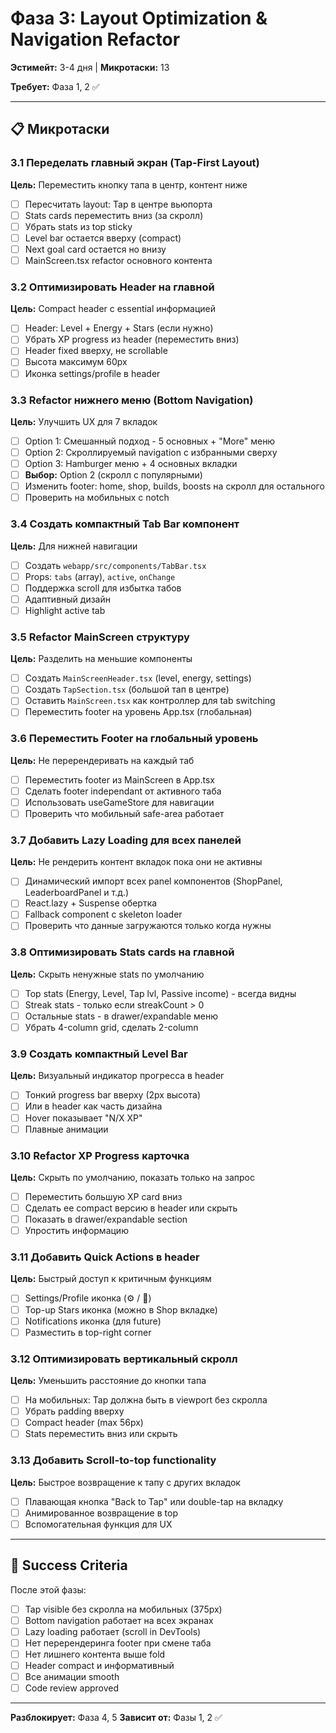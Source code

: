 # Фаза 3: Layout Optimization & Navigation Refactor

**Эстимейт:** 3-4 дня | **Микротаски:** 13

**Требует:** Фаза 1, 2 ✅

---

## 📋 Микротаски

### 3.1 Переделать главный экран (Tap-First Layout)
**Цель:** Переместить кнопку тапа в центр, контент ниже
- [ ] Пересчитать layout: Tap в центре вьюпорта
- [ ] Stats cards переместить вниз (за скролл)
- [ ] Убрать stats из top sticky
- [ ] Level bar остается вверху (compact)
- [ ] Next goal card остается но внизу
- [ ] MainScreen.tsx refactor основного контента

### 3.2 Оптимизировать Header на главной
**Цель:** Compact header с essential информацией
- [ ] Header: Level + Energy + Stars (если нужно)
- [ ] Убрать XP progress из header (переместить вниз)
- [ ] Header fixed вверху, не scrollable
- [ ] Высота максимум 60px
- [ ] Иконка settings/profile в header

### 3.3 Refactor нижнего меню (Bottom Navigation)
**Цель:** Улучшить UX для 7 вкладок
- [ ] Option 1: Смешанный подход - 5 основных + "More" меню
- [ ] Option 2: Скроллируемый navigation с избранными сверху
- [ ] Option 3: Hamburger меню + 4 основных вкладки
- [ ] **Выбор:** Option 2 (скролл с популярными)
- [ ] Изменить footer: home, shop, builds, boosts на скролл для остального
- [ ] Проверить на мобильных с notch

### 3.4 Создать компактный Tab Bar компонент
**Цель:** Для нижней навигации
- [ ] Создать `webapp/src/components/TabBar.tsx`
- [ ] Props: `tabs` (array), `active`, `onChange`
- [ ] Поддержка scroll для избытка табов
- [ ] Адаптивный дизайн
- [ ] Highlight active tab

### 3.5 Refactor MainScreen структуру
**Цель:** Разделить на меньшие компоненты
- [ ] Создать `MainScreenHeader.tsx` (level, energy, settings)
- [ ] Создать `TapSection.tsx` (большой тап в центре)
- [ ] Оставить `MainScreen.tsx` как контроллер для tab switching
- [ ] Переместить footer на уровень App.tsx (глобальная)

### 3.6 Переместить Footer на глобальный уровень
**Цель:** Не перерендеривать на каждый таб
- [ ] Переместить footer из MainScreen в App.tsx
- [ ] Сделать footer independant от активного таба
- [ ] Использовать useGameStore для навигации
- [ ] Проверить что мобильный safe-area работает

### 3.7 Добавить Lazy Loading для всех панелей
**Цель:** Не рендерить контент вкладок пока они не активны
- [ ] Динамический импорт всех panel компонентов (ShopPanel, LeaderboardPanel и т.д.)
- [ ] React.lazy + Suspense обертка
- [ ] Fallback component с skeleton loader
- [ ] Проверить что данные загружаются только когда нужны

### 3.8 Оптимизировать Stats cards на главной
**Цель:** Скрыть ненужные stats по умолчанию
- [ ] Top stats (Energy, Level, Tap lvl, Passive income) - всегда видны
- [ ] Streak stats - только если streakCount > 0
- [ ] Остальные stats - в drawer/expandable меню
- [ ] Убрать 4-column grid, сделать 2-column

### 3.9 Создать компактный Level Bar
**Цель:** Визуальный индикатор прогресса в header
- [ ] Тонкий progress bar вверху (2px высота)
- [ ] Или в header как часть дизайна
- [ ] Hover показывает "N/X XP"
- [ ] Плавные анимации

### 3.10 Refactor XP Progress карточка
**Цель:** Скрыть по умолчанию, показать только на запрос
- [ ] Переместить большую XP card вниз
- [ ] Сделать ее compact версию в header или скрыть
- [ ] Показать в drawer/expandable section
- [ ] Упростить информацию

### 3.11 Добавить Quick Actions в header
**Цель:** Быстрый доступ к критичным функциям
- [ ] Settings/Profile иконка (⚙️ / 👤)
- [ ] Top-up Stars иконка (можно в Shop вкладке)
- [ ] Notifications иконка (для future)
- [ ] Разместить в top-right corner

### 3.12 Оптимизировать вертикальный скролл
**Цель:** Уменьшить расстояние до кнопки тапа
- [ ] На мобильных: Tap должна быть в viewport без скролла
- [ ] Убрать padding вверху
- [ ] Compact header (max 56px)
- [ ] Stats переместить вниз или скрыть

### 3.13 Добавить Scroll-to-top functionality
**Цель:** Быстрое возвращение к тапу с других вкладок
- [ ] Плавающая кнопка "Back to Tap" или double-tap на вкладку
- [ ] Анимированное возвращение в top
- [ ] Вспомогательная функция для UX

---

## 🎯 Success Criteria

После этой фазы:
- [ ] Tap visible без скролла на мобильных (375px)
- [ ] Bottom navigation работает на всех экранах
- [ ] Lazy loading работает (scroll in DevTools)
- [ ] Нет перерендеринга footer при смене таба
- [ ] Нет лишнего контента выше fold
- [ ] Header compact и информативный
- [ ] Все анимации smooth
- [ ] Code review approved

---

**Разблокирует:** Фаза 4, 5
**Зависит от:** Фазы 1, 2 ✅
